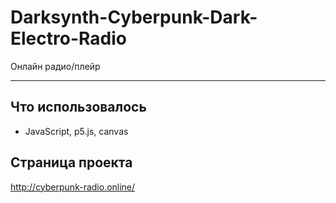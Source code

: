# Darksynth-Cyberpunk-Dark-Electro-Radio

Онлайн радио/плейр

---

## Что использовалось

- JavaScript, p5.js, canvas

## Страница проекта

http://cyberpunk-radio.online/
